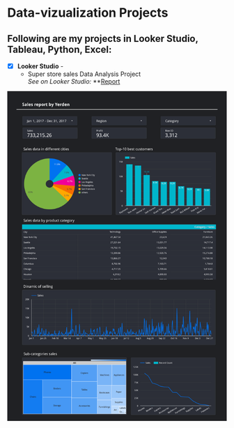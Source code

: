 # Data-vizualization Projects
## Following are my projects in Looker Studio, Tableau, Python, Excel: <br />


- [x] **Looker Studio** - 
  - Super store sales Data Analysis Project<br />
*See on Looker Studio:* **[Report](https://lookerstudio.google.com/u/0/reporting/6e100ac9-3f04-4454-89d4-ea43458ffca2/page/QOoZD/edit)

![Sales report](Yerden_sales_report.png)
